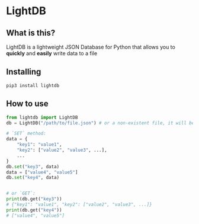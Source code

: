 LightDB
=======


What is this?
-------------

LightDB is a lightweight JSON Database for Python
that allows you to **quickly** and **easily** write data to a file


Installing
----------
```shell
pip3 install lightdb
```

How to use
----------
```Python
from lightdb import LightDB
db = LightDB("/path/to/file.json") # or a non-existent file, it will be created automatically

# `SET` method:
data = {
    "key1": "value1",
    "key2": ["value2", "value3", ...],
    ...
}
db.set("key3", data)
data = ["value4", "value5"]
db.set("key4", data)


# or `GET`:
print(db.get("key3"))
# {"key1": "value1", "key2": ["value2", "value3", ...]}
print(db.get("key4"))
# ["value4", "value5"]
```